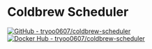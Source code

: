 # Coldbrew Scheduler
[![GitHub - tryoo0607/coldbrew-scheduler](https://img.shields.io/badge/GitHub-coldbrew--scheduler-181717?logo=github&logoColor=white&style=flat)](https://github.com/tryoo0607/coldbrew-scheduler)
[![Docker Hub - tryoo0607/coldbrew-scheduler](https://img.shields.io/badge/Docker%20Hub-tryoo0607%2Fcoldbrew--scheduler-2496ED?logo=docker&logoColor=white&style=flat)](https://hub.docker.com/r/tryoo0607/coldbrew-scheduler)
